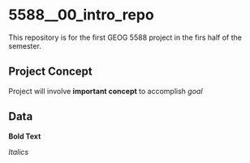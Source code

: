 # 5588__00_intro_repo
This repository is for the first GEOG 5588 project in the firs half of the semester.

## Project Concept
Project will involve **important concept** to accomplish *goal*

## Data

**Bold Text**

*Italics*

